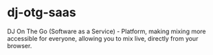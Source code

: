 # dj-otg-saas
DJ On The Go (Software as a Service) - Platform, making mixing more accessible for everyone, allowing you to mix live, directly from your browser. 
